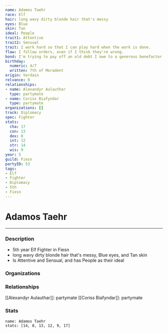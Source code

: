 ```yaml
---
name: Adamos Taehr
race: Elf
hair: long wavy dirty blonde hair that's messy
eyes: Blue
skin: Tan
ideal: People
trait1: Attentive
trait2: Sensual
trait: I work hard so that I can play hard when the work is done.
flaw: I follow orders, even if I think they're wrong.
bond: I'm trying to pay off an old debt I owe to a generous benefactor.
birthday:
  numeric: 4/7
  written: 7th of Moradent
origin: Verdain
relvance: 0
relationships:
- name: Alexandyr Aulauthar
  type: partymate
- name: Coriss Biafyndar
  type: partymate
organizations: []
track: Diplomacy
spec: Fighter
stats:
  cha: 17
  con: 13
  dex: 8
  int: 12
  str: 14
  wis: 9
year: 5
guild: Fiesn
partyID: 53
tags:
- Elf
- Fighter
- Diplomacy
- 5th
- Fiesn
---
```

# Adamos Taehr
---
### Description
- 5th year Elf Fighter in Fiesn
- long wavy dirty blonde hair that's messy, Blue eyes, and Tan skin
- Is Attentive and Sensual, and has People as their ideal

### Organizations
### Relationships
[[Alexandyr Aulauthar]]: partymate
[[Coriss Biafyndar]]: partymate
### Stats
```statblock
name: Adamos Taehr
stats: [14, 8, 13, 12, 9, 17]
```
